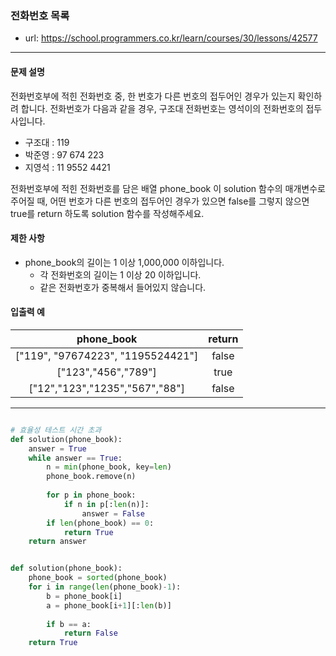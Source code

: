 ### 전화번호 목록

 - url: https://school.programmers.co.kr/learn/courses/30/lessons/42577
 
 --------
 
#### 문제 설명
전화번호부에 적힌 전화번호 중, 한 번호가 다른 번호의 접두어인 경우가 있는지 확인하려 합니다.
전화번호가 다음과 같을 경우, 구조대 전화번호는 영석이의 전화번호의 접두사입니다.

 - 구조대 : 119
 - 박준영 : 97 674 223
 - 지영석 : 11 9552 4421

전화번호부에 적힌 전화번호를 담은 배열 phone_book 이 solution 함수의 매개변수로 주어질 때, 어떤 번호가 다른 번호의 접두어인 경우가 있으면 false를 그렇지 않으면 true를 return 하도록 solution 함수를 작성해주세요.

#### 제한 사항
 - phone_book의 길이는 1 이상 1,000,000 이하입니다.
   - 각 전화번호의 길이는 1 이상 20 이하입니다.
   - 같은 전화번호가 중복해서 들어있지 않습니다.

 
#### 입출력 예
 |phone_book|return|
 |:---:|:---:|
 |["119", "97674223", "1195524421"]|false|
 |["123","456","789"]|true|
 |["12","123","1235","567","88"]|false|
 
--------

```python

# 효율성 테스트 시간 초과
def solution(phone_book):
    answer = True
    while answer == True:
        n = min(phone_book, key=len)
        phone_book.remove(n)
        
        for p in phone_book:
            if n in p[:len(n)]:
                answer = False
        if len(phone_book) == 0:
            return True
    return answer


def solution(phone_book):
    phone_book = sorted(phone_book)
    for i in range(len(phone_book)-1):
        b = phone_book[i]
        a = phone_book[i+1][:len(b)]
        
        if b == a:
            return False
    return True


```